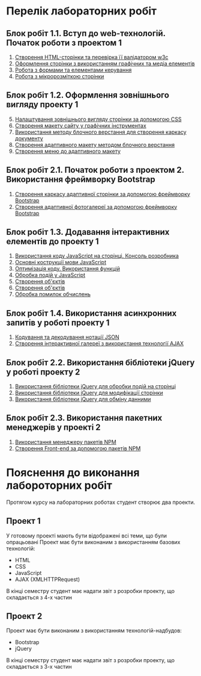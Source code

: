 ﻿# Перелік лабораторних робіт


## Блок робіт 1.1. Вступ до web-технологій. Початок роботи з проектом 1
1.  [Створення HTML-сторінки та перевірка її валідатором w3c](lab-01/README.md)
2.  [Оформлення сторінки з використанням графічних та медіа елементів](lab-02/README.md)
3.  [Робота з формами та елементами керування](lab-03/README.md)
4.  [Робота з мікророзміткою сторінки](lab-04/README.md)
## Блок робіт 1.2. Оформлення зовнішнього вигляду проекту 1
5.  [Налаштування зовнішнього вигляду сторінки за допомогою CSS](lab-05/README.md)
6.  [Створення макету сайту у графічних інструментах](lab-06/README.md)
7.  [Використання методу блочного верстання для створення каркасу документу](lab-07/README.md)
8.  [Створення адаптивного макету методом блочного верстання](lab-08/README.md)
9.  [Створення меню до адаптивного макету](lab-09/README.md)
## Блок робіт 2.1. Початок роботи з проектом 2. Використання фреймворку Bootstrap
1.   [Створення каркасу адаптивної сторінки за допомогою фреймворку Bootstrap](lab-10/README.md)
2.   [Створення адаптивної фотогалереї за допомогою фреймворку Bootstrap](lab-11/README.md)
## Блок робіт 1.3. Додавання інтерактивних елементів до проекту 1
1.   [Використання коду JavaScript на сторінці. Консоль розробника](lab-12/README.md)
2.   [Основні кострукції мови JavaScript](lab-13/README.md)
3.   [Оптимізація коду. Використання функцій](lab-14/README.md)
4.  [Обробка подій у JavaScript](lab-15/README.md)
5.  [Створення об'єктів](lab-16/README.md)
6.  [Створення об'єктів](lab-17/README.md)
7.  [Обробка помилок обчислень](lab-18/README.md)
## Блок робіт 1.4. Використання асинхронних запитів у роботі проекту 1
1.   [Кодування та декодування нотації JSON](lab-19/README.md)
2.   [Створення інтерактивної галереї з використання технології AJAX](lab-20/README.md)
## Блок робіт 2.2. Використання бібліотеки jQuery у роботі проекту 2
1.   [Використання бібліотеки jQuery для обробки подій на сторінці](lab-21/README.md)
2.   [Використання бібліотеки jQuery для модифікації сторінки](lab-22/README.md)
3.   [Використання бібліотеки jQuery для обміну данними](lab-23/README.md)
## Блок робіт 2.3. Використання пакетних менеджерів у проекті 2
1.   [Використання менеджеру пакетів NPM](lab-24/README.md)
2.   [Створення Front-end за допомогою пакетів NPM](lab-25/README.md)

# Пояснення до виконання лабороторних робіт

Протягом курсу на лабораторних роботах студент створює два проекти.

## Проект 1

У готовому проекті мають бути відображені всі теми, що були опрацьовані
Проект має бути виконаним з використанням базових технологій:

- HTML
- CSS
- JavaScript
- AJAX (XMLHTTPRequest)

В кінці семестру студент має надати звіт з розробки проекту, що складається з 4-х частин

## Проект 2

Проект має бути виконаним з використанням технологій-надбудов:

- Bootstrap
- jQuery

В кінці семестру студент має надати звіт з розробки проекту, що складається з 3-х частин


